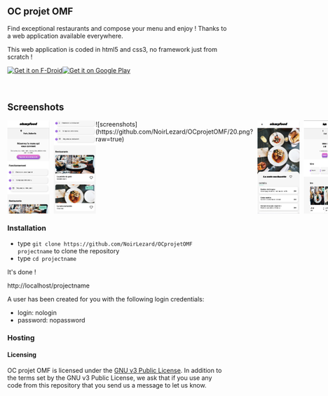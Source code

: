 ## OC projet OMF ##

Find exceptional restaurants and compose your menu and enjoy !
Thanks to a web application available everywhere.

This web application is coded in html5 and css3, no framework just from scratch !



<div style="display:flex;" >
<a href="#">
    <img src="https://play.google.com/intl/en_us/badges/images/generic/en_badge_web_generic.png"
         alt="Get it on F-Droid" height="80">
</a>
<a href="#">
    <img alt="Get it on Google Play"
        height="80"
        src="https://play.google.com/intl/en_us/badges/images/generic/en_badge_web_generic.png" />
</a>
</div>
</br></br>

## Screenshots
<div style="display:flex;" >
<img  src="screenshots/10.png" width="19%" >
<img style="margin-left:10px;" src="screenshots/20.png" width="19%" >
![screenshots](https://github.com/NoirLezard/OCprojetOMF/20.png?raw=true)
<img style="margin-left:10px;" src="screenshots/30.png" width="19%" >
<img style="margin-left:10px;" src="screenshots/40.png" width="19%" >
<img style="margin-left:10px;" src="screenshots/50.png" width="19%" >
<img style="margin-left:10px;" src="screenshots/60.png" width="19%" >

</div>


### Installation ###

* type `git clone https://github.com/NoirLezard/OCprojetOMF projectname` to clone the repository
* type `cd projectname`

It's done !

http://localhost/projectname

A user has been created for you with the following login credentials:
* login: nologin
* password: nopassword


### Hosting ###


#### Licensing
OC projet OMF is licensed under the [GNU v3 Public License](#).
In addition to the terms set by the GNU v3 Public License, we ask that if you use any code from this repository that you send us a message to let us know.